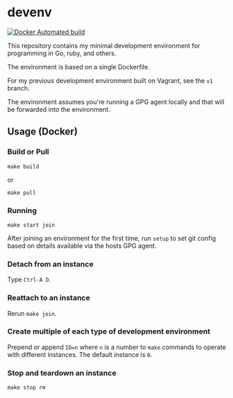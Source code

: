 # devenv
[![Docker Automated build](https://img.shields.io/docker/automated/leighmcculloch/devenv.svg)](https://hub.docker.com/r/leighmcculloch/devenv/)

This repository contains my minimal development environment for programming in Go, ruby, and others.

The environment is based on a single Dockerfile.

For my previous development environment built on Vagrant, see the `v1` branch.

The environment assumes you're running a GPG agent locally and that will be forwarded into the environment.

## Usage (Docker)

### Build or Pull

```
make build
```

or

```
make pull
```

### Running

```
make start join
```

After joining an environment for the first time, run `setup` to set git config based on details available via the hosts GPG agent.

### Detach from an instance

Type `Ctrl-A D`.

### Reattach to an instance

Rerun `make join`.

### Create multiple of each type of development environment

Prepend or append `ID=n` where `n` is a number to `make` commands to operate with different instances. The default instance is `0`.

### Stop and teardown an instance

```
make stop rm
```
